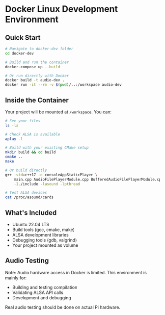 # Docker Linux Development Environment

## Quick Start

```bash
# Navigate to docker-dev folder
cd docker-dev

# Build and run the container
docker-compose up --build

# Or run directly with Docker
docker build -t audio-dev .
docker run -it --rm -v $(pwd)/..:/workspace audio-dev
```

## Inside the Container

Your project will be mounted at `/workspace`. You can:

```bash
# See your files
ls -la

# Check ALSA is available
aplay -l

# Build with your existing CMake setup
mkdir build && cd build
cmake ..
make

# Or build directly
g++ -std=c++17 -o consoleAppStaticPlayer \
    main.cpp AudioFilePlayerModule.cpp BufferedAudioFilePlayerModule.cpp \
    -I./include -lasound -lpthread

# Test ALSA devices
cat /proc/asound/cards
```

## What's Included

- Ubuntu 22.04 LTS
- Build tools (gcc, cmake, make)
- ALSA development libraries
- Debugging tools (gdb, valgrind)
- Your project mounted as volume

## Audio Testing

Note: Audio hardware access in Docker is limited. This environment is mainly for:
- Building and testing compilation
- Validating ALSA API calls
- Development and debugging

Real audio testing should be done on actual Pi hardware.
